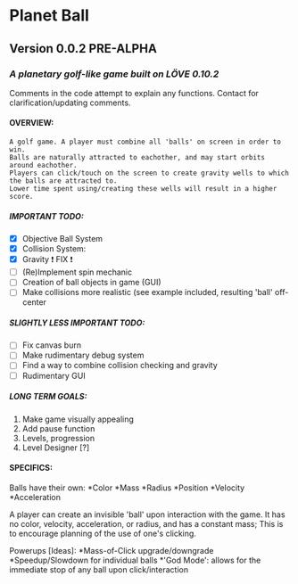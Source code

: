 # Planet Ball 
## Version 0.0.2 PRE-ALPHA
### *A planetary golf-like game built on LÖVE 0.10.2*

Comments in the code attempt to explain any functions. Contact for clarification/updating comments.

#### OVERVIEW:
	A golf game. A player must combine all 'balls' on screen in order to win.
	Balls are naturally attracted to eachother, and may start orbits around eachother.
	Players can click/touch on the screen to create gravity wells to which the balls are attracted to.
	Lower time spent using/creating these wells will result in a higher score.

##### IMPORTANT TODO:

- [x] Objective Ball System
- [x] Collision System:
- [x] Gravity :exclamation: FIX :exclamation:
- [ ] (Re)Implement spin mechanic
- [ ] Creation of ball objects in game (GUI)
- [ ] Make collisions more realistic (see example included, resulting 'ball' off-center
##### SLIGHTLY LESS IMPORTANT TODO:

- [ ] Fix canvas burn
- [ ] Make rudimentary debug system
- [ ] Find a way to combine collision checking and gravity
- [ ] Rudimentary GUI

##### LONG TERM GOALS:
1. Make game visually appealing
1. Add pause function
1. Levels, progression
1. Level Designer [?]

#### SPECIFICS:
Balls have their own:
	*Color
	*Mass
	*Radius
	*Position
	*Velocity
	*Acceleration
	
A player can create an invisible 'ball' upon interaction with the game.
It has no color, velocity, acceleration, or radius, and has a constant mass; This is to encourage planning of the use of one's clicking.
	
Powerups [Ideas]:
	*Mass-of-Click upgrade/downgrade
	*Speedup/Slowdown for individual balls
	*'God Mode': allows for the immediate stop of any ball upon click/interaction